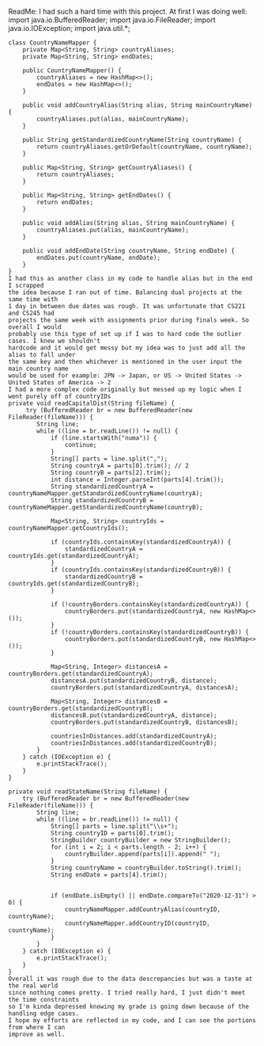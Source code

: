 ReadMe:
	I had such a hard time with this project. At first I was doing well:
	import java.io.BufferedReader;
	import java.io.FileReader;
	import java.io.IOException;
	import java.util.*;

	class CountryNameMapper {
		private Map<String, String> countryAliases;
		private Map<String, String> endDates;

		public CountryNameMapper() {
			countryAliases = new HashMap<>();
			endDates = new HashMap<>();
		}

		public void addCountryAlias(String alias, String mainCountryName) {
			countryAliases.put(alias, mainCountryName);
		}

		public String getStandardizedCountryName(String countryName) {
			return countryAliases.getOrDefault(countryName, countryName);
		}

		public Map<String, String> getCountryAliases() {
			return countryAliases;
		}

		public Map<String, String> getEndDates() {
			return endDates;
		}

		public void addAlias(String alias, String mainCountryName) {
			countryAliases.put(alias, mainCountryName);
		}

		public void addEndDate(String countryName, String endDate) {
			endDates.put(countryName, endDate);
		}
	}
	I had this as another class in my code to handle alias but in the end I scrapped 
	the idea because I ran out of time. Balancing dual projects at the same time with 
	1 day in between due dates was rough. It was unfortunate that CS221 and CS245 had 
	projects the same week with assignments prior during finals week. So overall I would
	probably use this type of set up if I was to hard code the outlier cases. I knew we shouldn't
	hardcode and it would get messy but my idea was to just add all the alias to fall under 
	the same key and then whichever is mentioned in the user input the main country name 
	would be used for example: JPN -> Japan, or US -> United States -> United States of America -> 2
	I had a more complex code originally but messed up my logic when I went purely off of countryIDs
	private void readCapitalDist(String fileName) {
    	 try (BufferedReader br = new BufferedReader(new FileReader(fileName))) {
			String line;
			while ((line = br.readLine()) != null) {
				if (line.startsWith("numa")) {
					continue;
				}
				String[] parts = line.split(",");
				String countryA = parts[0].trim(); // 2
				String countryB = parts[2].trim();
				int distance = Integer.parseInt(parts[4].trim());
				String standardizedCountryA = countryNameMapper.getStandardizedCountryName(countryA);
				String standardizedCountryB = countryNameMapper.getStandardizedCountryName(countryB);
				
				Map<String, String> countryIds = countryNameMapper.getCountryIds();

				if (countryIds.containsKey(standardizedCountryA)) {
					standardizedCountryA = countryIds.get(standardizedCountryA);
				}
				if (countryIds.containsKey(standardizedCountryB)) {
					standardizedCountryB = countryIds.get(standardizedCountryB);
				}

				if (!countryBorders.containsKey(standardizedCountryA)) {
					countryBorders.put(standardizedCountryA, new HashMap<>());
				}
				if (!countryBorders.containsKey(standardizedCountryB)) {
					countryBorders.put(standardizedCountryB, new HashMap<>());
				}

				Map<String, Integer> distancesA = countryBorders.get(standardizedCountryA);
				distancesA.put(standardizedCountryB, distance);
				countryBorders.put(standardizedCountryA, distancesA);

				Map<String, Integer> distancesB = countryBorders.get(standardizedCountryB);
				distancesB.put(standardizedCountryA, distance);
				countryBorders.put(standardizedCountryB, distancesB);

				countriesInDistances.add(standardizedCountryA);
				countriesInDistances.add(standardizedCountryB);
			}
        } catch (IOException e) {
            e.printStackTrace();
        }
    }

    private void readStateName(String fileName) {
        try (BufferedReader br = new BufferedReader(new FileReader(fileName))) {
            String line;
            while ((line = br.readLine()) != null) {
                String[] parts = line.split("\\s+");
                String countryID = parts[0].trim();
                StringBuilder countryBuilder = new StringBuilder();
				for (int i = 2; i < parts.length - 2; i++) {
					countryBuilder.append(parts[i]).append(" ");
				}
				String countryName = countryBuilder.toString().trim();
                String endDate = parts[4].trim();
				
				
                if (endDate.isEmpty() || endDate.compareTo("2020-12-31") > 0) {
					countryNameMapper.addCountryAlias(countryID, countryName);
					countryNameMapper.addCountryID(countryID, countryName);
				}
            }
        } catch (IOException e) {
            e.printStackTrace();
        }
    } 
	Overall it was rough due to the data descrepancies but was a taste at the real world 
	since nothing comes pretty. I tried really hard, I just didn't meet the time constraints 
	so I'm kinda depressed knowing my grade is going down because of the handling edge cases. 
	I hope my efforts are reflected in my code, and I can see the portions from where I can 
	improve as well. 
